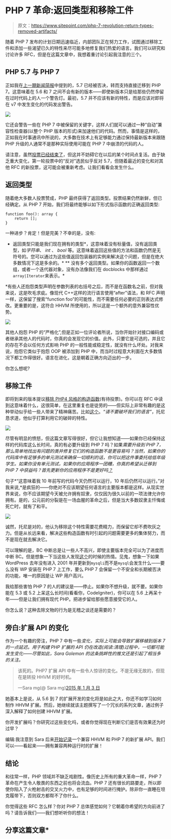 # PHP 7 革命:返回类型和移除工件

> 原文：<https://www.sitepoint.com/php-7-revolution-return-types-removed-artifacts/>

随着 PHP 7 发布的计划日期迅速临近，内部团队正在努力工作，试图通过移除工件和添加一些渴望已久的特性来尽可能多地修复我们热爱的语言。我们可以研究和讨论许多 RFC，但是在这篇文章中，我想着重讨论引起我注意的三个。

## PHP 5.7 与 PHP 7

正如我在[上一期新闻简报](http://sitepointnewsletters.cmail1.com/t/ViewEmail/y/494CA3DDEF91C214)中提到的，5.7 已经被否决，转而支持直接迁移到 PHP 7。这意味着在 5.6 和 7 之间不会有新的版本——即使新版本只是给那些仍然停留在过时代码上的人一个警告灯。最初，5.7 并不应该有新的特性，而是应该对即将在 v7 中发生变化的代码发出警告。

![](img/e35e5934e74ca5142cf671fc5a4e2bd4.png)

它还会警告一些在 PHP 7 中被保留的关键字，这样人们就可以通过一种“自动”兼容性检查器(以整个 PHP 版本的形式)来加速他们的代码。然而，事情是这样的，正如我在时事通讯中所说的，大多数在技术上有足够能力通过保持最新版本来跟随 PHP 升级的人通常不是那种实际使用可能在 PHP 7 中崩溃的代码的人。

请注意，虽然[投票已经结束了](https://wiki.php.net/rfc/php57)，但这并不妨碍它在以后的某个时间点复活。由于缺乏重大变化，第一轮投票中的“反对”选民似乎反对 5.7，但随着最近的变化和对其他 RFC 的新投票，这可能会被重新考虑。让我们看看会发生什么。

## 返回类型

随着绝大多数人投票赞成，PHP 最终获得了返回类型。投票结果仍然新鲜，但已经确定。从 PHP 7 开始，我们将最终能够以如下形式指示函数的正确返回类型:

```
function foo(): array {
    return [];
}
```

一种进步？肯定！但是完美？不幸的是，没有:

*   返回类型只能是我们现在拥有的类型*，这意味着没有标量值，没有返回类型，如*字符串*、 *int* 、 *bool* 等。这意味着返回这些值的方法和函数仍然是无符号的。您可以通过为这些值返回包装器的实例来解决这个问题，但是在绝大多数情况下这是多余的。*
**   没有多个返回类型。如果你的函数返回一个数组，或者一个迭代器对象，没有办法像我们在 docblocks 中那样通过`array|Iterator`来表示。*

 *有些人还抱怨类型声明在参数列表的右括号之后，而不是在函数名之前，但对我来说，这是吹毛求疵。像现代 C++这样的流行语言使用“after”语法，和 RFC 声明一样，这保留了搜索“function foo”的可能性，而不需要任何必要的正则表达式修改。更重要的是，这符合 HHVM 所使用的，所以这是一个额外的意外兼容性优势。

![](img/874ad2a2788ed91ba8d9337ece609b62.png)

其他人抱怨 PHP 的“严格化”,但是正如一位评论者所说，当你开始针对接口编码或者继承其他人的代码时，你真的会发现它的价值。此外，只要它是可选的，并且它的存在不会以任何方式影响 PHP 的一般性能或稳定性，就没有什么坏处。对我来说，抱怨它类似于抱怨 OOP 被添加到 PHP 中，而当时过程意大利面在大多数情况下都工作得很好。语言在进化，这是朝着正确方向迈出的一步。

你怎么想呢?

## 移除工件

即将到来的版本提议[移除 PHP4 风格的构造函数](https://wiki.php.net/rfc/remove_php4_constructors)(有待投票)。你可以在 RFC 中读到这意味着什么，这很简单，在这里重复也是徒劳的——但实际上非常有趣的是这种举动似乎给一些人带来了精神痛苦。比如[这个](http://www.tonymarston.net/php-mysql/please-do-not-break-our-language.html)。*“请不要破坏我们的语言”*，托尼恳求道，他似乎打算利用它的破碎的特性。

![](img/a2242879aaf28fb0851f0e4eff006697.png)

尽管有明显的愤怒，但这篇文章写得很好，但它让我想知道——如果你已经保持这样的代码库这么长时间，真的有必要升级到 PHP 7 吗？如果*需要升级到 PHP 7，那么简单地找出有问题的类并修复它们的构造函数不是更容易吗？当然，如果你的代码库中有足够多的单元测试来确保一切顺利的话，你可以把这件事委托给低年级学生。如果你没有单元测试，如果你的应用程序一团糟，你真的希望从迁移到 PHP 7 中获益吗？首先更新你的应用程序不是更好吗[？](https://www.sitepoint.com/modernizing-legacy-applications-php-review/)*

句子*“这意味着我 10 年前写的代码今天仍然可以运行，10 年后仍然可以运行。”对我来说,*是疯狂的——你绝对不应该期望任何语言的主要版本都是这样。从现实世界来说，你不应该期望今天被允许拥有奴隶，仅仅因为很久以前的一项法律允许你拥有。是的，公元前的分裂是在一场血腥的革命之后，但是当大多数奴隶主忏悔或死亡时，就有了和平。

![](img/434dad649d6f0c755b53c0b21e6dbd99.png)

诚然，托尼是对的，他认为移除这个特性需要花费精力，而保留它却不费吹灰之力。但是从长远来看，解决这些构造函数有时引起的问题需要更多的集体努力，而不是现在就去解决它。

可以理解的是，BC 中断总是让一些人不高兴，即使主要版本完全可以为了进度而中断 BC。但是想象一下当这些人发现[这个](https://wiki.php.net/rfc/remove_deprecated_functionality_in_php7)的时候的热情。见鬼，想象一下如果 WordPress 去年没有进入 2001 年并更新到`mysqli`而不是`mysql`会发生什么——要么没有 WP 安装在 PHP 7 上工作，要么 PHP 7 会保留一个不安全和长期被否决的功能，唯一的原因是让 WP 用户高兴。

我给那些害怕 PHP 7 的人的建议是——停止。如果你不想升级，就不要。如果你能在 5.3 或 5.2 上呆这么长时间(看看你，CodeIgniter)，你可以在 5.6 上再呆十年——但是让我们拥有现代 PHP。把进步留给那些愿意接受它的人。

你怎么说？这种去除文物的行为是无稽之谈还是需要的？

## 旁白:扩展 API 的变化

作为一个有趣的旁注，PHP 7 中有一些*变化，实际上可能会导致扩展移植到版本 7 的一点延迟。用于构建 PHP 扩展的 API 仍在改造(阅读:清理)过程中，一切都可能发生变化——尽管如此，Sara Golemon 的这条挑衅性的推文还是引起了相当多的关注。*

> 该死的。PHP7 扩展 API 中有一些令人惊讶的变化。不是无缘无故的，但现在是转投 HHVM 的好时机。
> 
> —Sara mg(@ Sara mg)[2015 年 1 月 3 日](https://twitter.com/SaraMG/status/551240819819433984)

她基本上是说，从 5.6 到 7 的扩展开发的变化将是如此之大，你还不如学习如何制作 HHVM 扩展。然后，她继续就该主题撰写了一个冗长的系列文章，通过例子深入解释了如何创建 HHVM 扩展。

你开发扩展吗？你研究过这些变化吗，或者你觉得现在判断它们是否有效果还为时过早？

编辑:我注意到 Sara 后来[开始记录](http://article.gmane.org/gmane.comp.php.devel/93164)一个兼容 HHVM 和 PHP 7 的新扩展 API。我们可以——看起来——拥有兼容两种运行时的扩展！

## 结论

和往常一样，PHP 领域并不缺乏戏剧性。像历史上所有的重大革命一样，PHP 7 革命在产生令人敬畏的东西之前也将会流血。PHP 7 还有很长的路要走，所以即使你陷入了火枪射击的交叉火力中，也有足够的时间进行掩护。除非你一直睡在坦克履带下，否则双方都帮不了你什么。

你觉得这些 RFC 怎么样？你对 PHP 7 总体感觉如何？它朝着你希望的方向前进了吗？请告诉我们——我们想听听你的想法！

## 分享这篇文章*